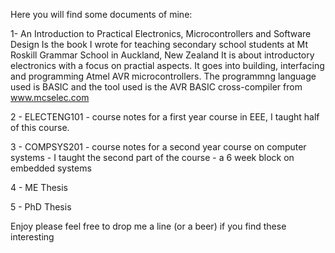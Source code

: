 Here you will find some documents of mine:

1-  An Introduction to Practical Electronics, Microcontrollers and Software Design
    Is the book I wrote for teaching secondary school students at Mt Roskill Grammar School in Auckland, New Zealand
    It is about introductory electronics with a focus on practial aspects.
    It goes into building, interfacing and programming Atmel AVR microcontrollers.
    The programmng language used is BASIC and the tool used is the AVR BASIC cross-compiler from www.mcselec.com

2 - ELECTENG101 - course notes for a first year course in EEE, I taught half of this course.
  
3 - COMPSYS201 - course notes for a second year course on computer systems - I taught the second part of the course - a 6 week block on embedded systems 
  
4 - ME Thesis
  
5 - PhD Thesis

Enjoy 
please feel free to drop me a line (or a beer) if you find these interesting
